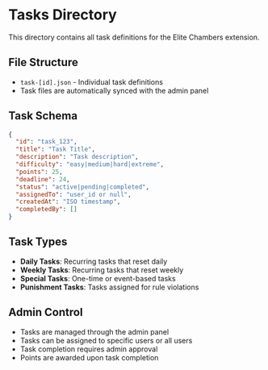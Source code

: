 # Tasks Directory

This directory contains all task definitions for the Elite Chambers extension.

## File Structure
- `task-[id].json` - Individual task definitions
- Task files are automatically synced with the admin panel

## Task Schema
```json
{
  "id": "task_123",
  "title": "Task Title",
  "description": "Task description",
  "difficulty": "easy|medium|hard|extreme",
  "points": 25,
  "deadline": 24,
  "status": "active|pending|completed",
  "assignedTo": "user_id or null",
  "createdAt": "ISO timestamp",
  "completedBy": []
}
```

## Task Types
- **Daily Tasks**: Recurring tasks that reset daily
- **Weekly Tasks**: Recurring tasks that reset weekly
- **Special Tasks**: One-time or event-based tasks
- **Punishment Tasks**: Tasks assigned for rule violations

## Admin Control
- Tasks are managed through the admin panel
- Tasks can be assigned to specific users or all users
- Task completion requires admin approval
- Points are awarded upon task completion

